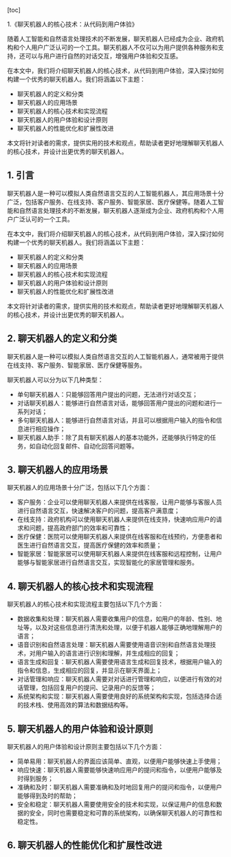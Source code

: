 
[toc]                    
                
                
1.《聊天机器人的核心技术：从代码到用户体验》

随着人工智能和自然语言处理技术的不断发展，聊天机器人已经成为企业、政府机构和个人用户广泛认可的一个工具。聊天机器人不仅可以为用户提供各种服务和支持，还可以与用户进行自然的对话交互，增强用户体验和交互感。

在本文中，我们将介绍聊天机器人的核心技术，从代码到用户体验，深入探讨如何构建一个优秀的聊天机器人。我们将涵盖以下主题：

- 聊天机器人的定义和分类
- 聊天机器人的应用场景
- 聊天机器人的核心技术和实现流程
- 聊天机器人的用户体验和设计原则
- 聊天机器人的性能优化和扩展性改进

本文将针对读者的需求，提供实用的技术和观点，帮助读者更好地理解聊天机器人的核心技术，并设计出更优秀的聊天机器人。

## 1. 引言

聊天机器人是一种可以模拟人类自然语言交互的人工智能机器人，其应用场景十分广泛，包括客户服务、在线支持、客户服务、智能家居、医疗保健等。随着人工智能和自然语言处理技术的不断发展，聊天机器人逐渐成为企业、政府机构和个人用户广泛认可的一个工具。

在本文中，我们将介绍聊天机器人的核心技术，从代码到用户体验，深入探讨如何构建一个优秀的聊天机器人。我们将涵盖以下主题：

- 聊天机器人的定义和分类
- 聊天机器人的应用场景
- 聊天机器人的核心技术和实现流程
- 聊天机器人的用户体验和设计原则
- 聊天机器人的性能优化和扩展性改进

本文将针对读者的需求，提供实用的技术和观点，帮助读者更好地理解聊天机器人的核心技术，并设计出更优秀的聊天机器人。

## 2. 聊天机器人的定义和分类

聊天机器人是一种可以模拟人类自然语言交互的人工智能机器人，通常被用于提供在线支持、客户服务、智能家居、医疗保健等服务。

聊天机器人可以分为以下几种类型：

- 单句聊天机器人：只能够回答用户提出的问题，无法进行对话交互；
- 对话聊天机器人：能够进行自然语言对话，能够回答用户提出的问题和进行一系列对话；
- 多句聊天机器人：能够进行自然语言对话，并且可以根据用户输入的指令和信息进行相应操作；
- 聊天机器人助手：除了具有聊天机器人的基本功能外，还能够执行特定的任务，如自动化回复邮件、自动化回答问题等。

## 3. 聊天机器人的应用场景

聊天机器人的应用场景十分广泛，包括以下几个方面：

- 客户服务：企业可以使用聊天机器人来提供在线客服，让用户能够与客服人员进行自然语言交互，快速解决客户的问题，提高客户满意度；
- 在线支持：政府机构可以使用聊天机器人来提供在线支持，快速响应用户的请求和问题，提高政府部门的效率和可靠性；
- 医疗保健：医院可以使用聊天机器人来提供在线客服和在线预约，方便患者和医生进行自然语言交互，提高医疗保健的效率和质量；
- 智能家居：智能家居可以使用聊天机器人来提供在线客服和远程控制，让用户能够与智能家居进行自然语言交互，实现智能化的家居管理和服务。

## 4. 聊天机器人的核心技术和实现流程

聊天机器人的核心技术和实现流程主要包括以下几个方面：

- 数据收集和处理：聊天机器人需要收集用户的信息，如用户的年龄、性别、地址等，以及对这些信息进行清洗和处理，以便于机器人能够正确地理解用户的语言；
- 语音识别和自然语言处理：聊天机器人需要使用语音识别和自然语言处理技术，对用户输入的语言进行识别和理解，并生成相应的回复；
- 语言生成和回复：聊天机器人需要使用语言生成和回复技术，根据用户输入的指令和信息，生成相应的回复，并显示在聊天界面上；
- 对话管理和响应：聊天机器人需要对对话进行管理和响应，以便进行有效的对话管理，包括回复用户的提问、记录用户的反馈等；
- 系统架构和实现：聊天机器人需要使用良好的系统架构和实现，包括选择合适的技术栈、使用高效的算法和数据结构等。

## 5. 聊天机器人的用户体验和设计原则

聊天机器人的用户体验和设计原则主要包括以下几个方面：

- 简单易用：聊天机器人的界面应该简单、直观，以便用户能够快速上手使用；
- 响应快速：聊天机器人需要能够快速响应用户的提问和指令，以便用户能够及时得到服务；
- 准确和及时：聊天机器人需要准确和及时地回复用户的提问和指令，以便用户能够得到及时的帮助；
- 安全和稳定：聊天机器人需要使用安全的技术和实现，以保证用户的信息和数据的安全，同时也需要稳定和可靠的系统架构，以确保聊天机器人的可靠性和稳定性。

## 6. 聊天机器人的性能优化和扩展性改进

